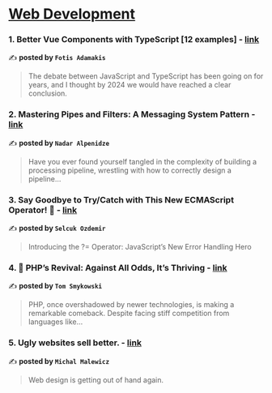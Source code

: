 
<h1><a href=https://medium.com/tag/web-development/recommended target="_blank" rel="noopener noreferrer">Web Development</a></h1>
<h3>1. Better Vue Components with TypeScript [12 examples] - <a href="https://medium.com/@fadamakis/better-vue-components-with-typescript-12-examples-3bf141d39784" target="_blank" rel="noopener noreferrer">link</a></h3>

✍️ **posted by `Fotis Adamakis`**

<blockquote>The debate between JavaScript and TypeScript has been going on for years, and I thought by 2024 we would have reached a clear conclusion.</blockquote>

<h3>2. Mastering Pipes and Filters: A Messaging System Pattern - <a href="https://medium.com/@nadaralp16/mastering-pipes-and-filters-a-messaging-system-pattern-adcfe7ec1c83" target="_blank" rel="noopener noreferrer">link</a></h3>

✍️ **posted by `Nadar Alpenidze`**

<blockquote>Have you ever found yourself tangled in the complexity of building a processing pipeline, wrestling with how to correctly design a pipeline…</blockquote>

<h3>3. Say Goodbye to Try/Catch with This New ECMAScript Operator! 🚀 - <a href="https://medium.com/javascript-in-plain-english/say-goodbye-to-try-catch-with-this-new-ecmascript-operator-e2b798c7b7a8" target="_blank" rel="noopener noreferrer">link</a></h3>

✍️ **posted by `Selcuk Ozdemir`**

<blockquote>Introducing the ?= Operator: JavaScript’s New Error Handling Hero</blockquote>

<h3>4. 🎉 PHP’s Revival: Against All Odds, It’s Thriving - <a href="https://medium.com/@tomaszs2/phps-revival-against-all-odds-it-s-thriving-44c928c0d7f4" target="_blank" rel="noopener noreferrer">link</a></h3>

✍️ **posted by `Tom Smykowski`**

<blockquote>PHP, once overshadowed by newer technologies, is making a remarkable comeback. Despite facing stiff competition from languages like…</blockquote>

<h3>5. Ugly websites sell better. - <a href="https://medium.com/@michalmalewicz/ugly-websites-sell-better-0b0354ebff10" target="_blank" rel="noopener noreferrer">link</a></h3>

✍️ **posted by `Michal Malewicz`**

<blockquote>Web design is getting out of hand again.</blockquote>

